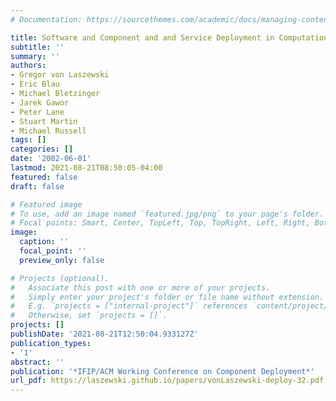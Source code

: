 ```yaml
---
# Documentation: https://sourcethemes.com/academic/docs/managing-content/

title: Software and Component and and Service Deployment in Computational Grids
subtitle: ''
summary: ''
authors:
- Gregor von Laszewski
- Eric Blau
- Michael Bletzinger
- Jarek Gawor
- Peter Lane
- Stuart Martin
- Michael Russell
tags: []
categories: []
date: '2002-06-01'
lastmod: 2021-08-21T08:50:05-04:00
featured: false
draft: false

# Featured image
# To use, add an image named `featured.jpg/png` to your page's folder.
# Focal points: Smart, Center, TopLeft, Top, TopRight, Left, Right, BottomLeft, Bottom, BottomRight.
image:
  caption: ''
  focal_point: ''
  preview_only: false

# Projects (optional).
#   Associate this post with one or more of your projects.
#   Simply enter your project's folder or file name without extension.
#   E.g. `projects = ["internal-project"]` references `content/project/deep-learning/index.md`.
#   Otherwise, set `projects = []`.
projects: []
publishDate: '2021-08-21T12:50:04.933127Z'
publication_types:
- '1'
abstract: ''
publication: '*IFIP/ACM Working Conference on Component Deployment*'
url_pdf: https://laszewski.github.io/papers/vonLaszewski-deploy-32.pdf
---
```

